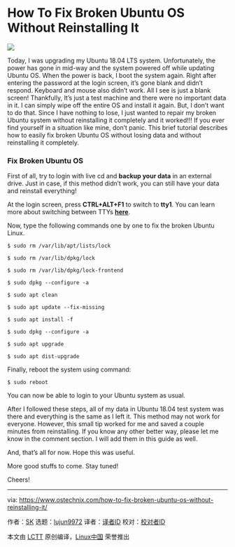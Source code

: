 [#]: collector: (lujun9972)
[#]: translator: ( )
[#]: reviewer: ( )
[#]: publisher: ( )
[#]: subject: (How To Fix Broken Ubuntu OS Without Reinstalling It)
[#]: via: (https://www.ostechnix.com/how-to-fix-broken-ubuntu-os-without-reinstalling-it/)
[#]: author: (SK https://www.ostechnix.com/author/sk/)
[#]: url: ( )

How To Fix Broken Ubuntu OS Without Reinstalling It
======

![](https://www.ostechnix.com/wp-content/uploads/2018/12/Fix-Broken-Ubuntu-OS-720x340.jpg)

Today, I was upgrading my Ubuntu 18.04 LTS system. Unfortunately, the power has gone in mid-way and the system powered off while updating Ubuntu OS. When the power is back, I boot the system again. Right after entering the password at the login screen, it’s gone blank and didn’t respond. Keyboard and mouse also didn’t work. All I see is just a blank screen! Thankfully, It’s just a test machine and there were no important data in it. I can simply wipe off the entire OS and install it again. But, I don’t want to do that. Since I have nothing to lose, I just wanted to repair my broken Ubuntu system without reinstalling it completely and it worked!!! If you ever find yourself in a situation like mine, don’t panic. This brief tutorial describes how to easily fix broken Ubuntu OS without losing data and without reinstalling it completely.

### Fix Broken Ubuntu OS

First of all, try to login with live cd and **backup your data** in an external drive. Just in case, if this method didn’t work, you can still have your data and reinstall everything!

At the login screen, press **CTRL+ALT+F1** to switch to **tty1**. You can learn more about switching between TTYs [**here**][1].

Now, type the following commands one by one to fix the broken Ubuntu Linux.

```
$ sudo rm /var/lib/apt/lists/lock

$ sudo rm /var/lib/dpkg/lock

$ sudo rm /var/lib/dpkg/lock-frontend

$ sudo dpkg --configure -a

$ sudo apt clean

$ sudo apt update --fix-missing

$ sudo apt install -f

$ sudo dpkg --configure -a

$ sudo apt upgrade

$ sudo apt dist-upgrade
```

Finally, reboot the system using command:

```
$ sudo reboot
```

You can now be able to login to your Ubuntu system as usual.

After I followed these steps, all of my data in Ubuntu 18.04 test system was there and everything is the same as I left it. This method may not work for everyone. However, this small tip worked for me and saved a couple minutes from reinstalling. If you know any other better way, please let me know in the comment section. I will add them in this guide as well.

And, that’s all for now. Hope this was useful.

More good stuffs to come. Stay tuned!

Cheers!



--------------------------------------------------------------------------------

via: https://www.ostechnix.com/how-to-fix-broken-ubuntu-os-without-reinstalling-it/

作者：[SK][a]
选题：[lujun9972][b]
译者：[译者ID](https://github.com/译者ID)
校对：[校对者ID](https://github.com/校对者ID)

本文由 [LCTT](https://github.com/LCTT/TranslateProject) 原创编译，[Linux中国](https://linux.cn/) 荣誉推出

[a]: https://www.ostechnix.com/author/sk/
[b]: https://github.com/lujun9972
[1]: https://www.ostechnix.com/how-to-switch-between-ttys-without-using-function-keys-in-linux/
